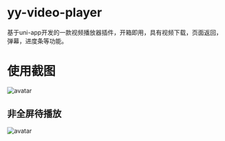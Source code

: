 # yy-video-player
基于uni-app开发的一款视频播放器插件，开箱即用，具有视频下载，页面返回，弹幕，进度条等功能。
# 使用截图
![avatar](http://tva1.sinaimg.cn/large/007X8olVly1g7wvuhbzg1j30u01o047f.jpg)
## 非全屏待播放
![avatar](http://tva1.sinaimg.cn/large/007X8olVly1g7wvuhbzg1j30u01o047f.jpg)
